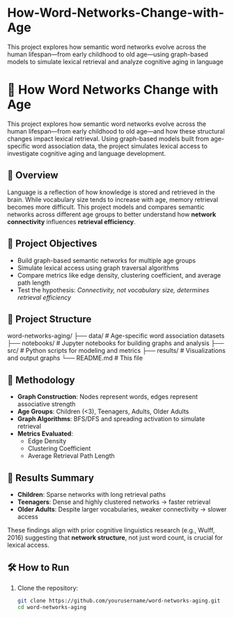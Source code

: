 # How-Word-Networks-Change-with-Age
This project explores how semantic word networks evolve across the human lifespan—from early childhood to old age—using graph-based models to simulate lexical retrieval and analyze cognitive aging in language


# 🧠 How Word Networks Change with Age

This project explores how semantic word networks evolve across the human lifespan—from early childhood to old age—and how these structural changes impact lexical retrieval. Using graph-based models built from age-specific word association data, the project simulates lexical access to investigate cognitive aging and language development.

## 📌 Overview

Language is a reflection of how knowledge is stored and retrieved in the brain. While vocabulary size tends to increase with age, memory retrieval becomes more difficult. This project models and compares semantic networks across different age groups to better understand how **network connectivity** influences **retrieval efficiency**.

## 🚀 Project Objectives

- Build graph-based semantic networks for multiple age groups  
- Simulate lexical access using graph traversal algorithms  
- Compare metrics like edge density, clustering coefficient, and average path length  
- Test the hypothesis: *Connectivity, not vocabulary size, determines retrieval efficiency*


## 📂 Project Structure
word-networks-aging/
├── data/               # Age-specific word association datasets
├── notebooks/          # Jupyter notebooks for building graphs and analysis
├── src/                # Python scripts for modeling and metrics
├── results/            # Visualizations and output graphs
└── README.md           # This file


## 🔬 Methodology

- **Graph Construction**: Nodes represent words, edges represent associative strength  
- **Age Groups**: Children (<3), Teenagers, Adults, Older Adults  
- **Graph Algorithms**: BFS/DFS and spreading activation to simulate retrieval  
- **Metrics Evaluated**:
  - Edge Density
  - Clustering Coefficient
  - Average Retrieval Path Length

## 🧪 Results Summary

- **Children**: Sparse networks with long retrieval paths  
- **Teenagers**: Dense and highly clustered networks → faster retrieval  
- **Older Adults**: Despite larger vocabularies, weaker connectivity → slower access

These findings align with prior cognitive linguistics research (e.g., Wulff, 2016) suggesting that **network structure**, not just word count, is crucial for lexical access.

## 🛠️ How to Run

1. Clone the repository:
   ```bash
   git clone https://github.com/yourusername/word-networks-aging.git
   cd word-networks-aging



   
